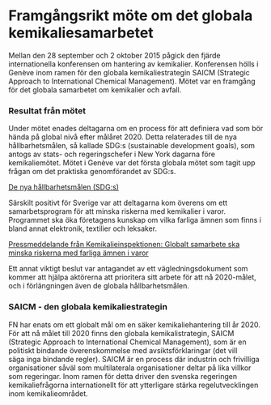 # Framgångsrikt möte om det globala kemikaliesamarbetet

Mellan den 28 september och 2 oktober 2015 pågick den fjärde internationella konferensen om hantering av kemikalier. Konferensen hölls i Genève inom ramen för den globala kemikaliestrategin SAICM (Strategic Approach to International Chemical Management). Mötet var en framgång för det globala samarbetet om kemikalier och avfall.

### Resultat från mötet

Under mötet enades deltagarna om en process för att definiera vad som bör hända på global nivå efter målåret 2020. Detta relaterades till de nya hållbarhetsmålen, så kallade SDG:s (sustainable development goals), som antogs av stats- och regeringschefer i New York dagarna före kemikaliemötet. Mötet i Genève var det första globala mötet som tagit upp frågan om det praktiska genomförandet av SDG:s.

[De nya hållbarhetsmålen (SDG:s)](http://www.globalgoals.org/ "De nya hållbarhetsmålen ")

Särskilt positivt för Sverige var att deltagarna kom överens om ett samarbetsprogram för att minska riskerna med kemikalier i varor. Programmet ska öka företagens kunskap om vilka farliga ämnen som finns i bland annat elektronik, textilier och leksaker.

[Pressmeddelande från Kemikalieinspektionen: Globalt samarbete ska minska riskerna med farliga ämnen i varor](http://www.kemi.se/sv/Innehall/Nyheter/Globalt-samarbete-ska-minska-riskerna-med-farliga-amnen-i-varor/ "Pressmeddelande från Kemikalieinspektionen: Globalt samarbete ska minska riskerna med farliga ämnen i varor")

Ett annat viktigt beslut var antagandet av ett vägledningsdokument som kommer att hjälpa aktörerna att prioritera sitt arbete för att nå 2020-målet, och i förlängningen även de globala hållbarhetsmålen.

### SAICM - den globala kemikaliestrategin

FN har enats om ett globalt mål om en säker kemikaliehantering till år 2020. För att nå målet till 2020 finns den globala kemikalistrategin, SAICM (Strategic Approach to International Chemical Management), som är en politiskt bindande överenskommelse med avsiktsförklaringar (det vill säga inga bindande regler). SAICM är en process där industrin och frivilliga organisationer såväl som multilaterala organisationer deltar på lika villkor som regeringar. Inom ramen för detta driver den svenska regeringen kemikaliefrågorna internationellt för att ytterligare stärka regelutvecklingen inom kemikalieområdet.
